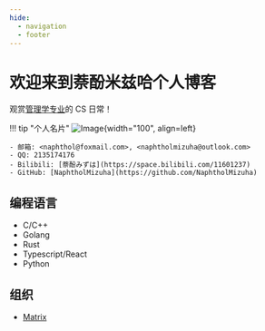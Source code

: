 ```yaml
---
hide:
  - navigation
  - footer
---
```


# 欢迎来到萘酚米兹哈个人博客

观赏[管理学专业](https://baike.baidu.com/item/保密管理/216942)的 CS 日常！



!!! tip "个人名片"
    ![Image](https://tva1.sinaimg.cn/large/e6c9d24ely1h5iaye1f8wj20u00u0jt6.jpg){width="100", align=left}

    - 邮箱: <naphthol@foxmail.com>, <naphtholmizuha@outlook.com>
    - QQ: 2135174176
    - Bilibili: [萘酚みずは](https://space.bilibili.com/11601237)
    - GitHub: [NaphtholMizuha](https://github.com/NaphtholMizuha)


## 编程语言

- C/C++
- Golang
- Rust
- Typescript/React
- Python
## 组织

- [Matrix](https://matrix.sysu.edu.cn/recruit/2021.pdf)
